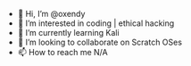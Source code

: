 - 👋 Hi, I’m @oxendy
- 👀 I’m interested in coding | ethical hacking
- 🌱 I’m currently learning Kali
- 💞️ I’m looking to collaborate on Scratch OSes
- 📫 How to reach me N/A
<!---
oxendy/oxendy is a ✨ special ✨ repository because its `README.md` (this file) appears on your GitHub profile.
You can click the Preview link to take a look at your changes.
--->
